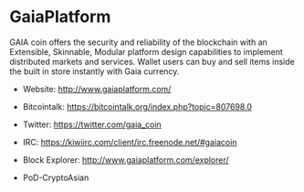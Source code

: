 GaiaPlatform
============

GAIA coin offers the security and reliability of the blockchain with an Extensible, Skinnable, Modular platform design capabilities to implement distributed markets and services. Wallet users can buy and sell items inside the built in store instantly with Gaia currency.

* Website: http://www.gaiaplatform.com/

* Bitcointalk: https://bitcointalk.org/index.php?topic=807698.0

* Twitter: https://twitter.com/gaia_coin

* IRC: https://kiwiirc.com/client/irc.freenode.net/#gaiacoin

* Block Explorer: http://www.gaiaplatform.com/explorer/

* PoD-CryptoAsian
